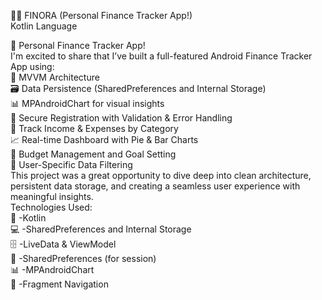 📱💸
FINORA (Personal Finance Tracker App!)</br>
Kotlin Language</br>

🚀 Personal Finance Tracker App! </br>
I'm excited to share that I’ve built a full-featured Android Finance Tracker App using: </br>
🧠 MVVM Architecture </br>
🗃 Data Persistence (SharedPreferences and Internal Storage) </br>
📊 MPAndroidChart for visual insights </br>
🔐 Secure Registration with Validation & Error Handling </br>
📅 Track Income & Expenses by Category </br>
📈 Real-time Dashboard with Pie & Bar Charts </br>
🎯 Budget Management and Goal Setting </br>
📂 User-Specific Data Filtering </br>
This project was a great opportunity to dive deep into clean architecture, persistent data storage, and creating a seamless user experience with meaningful insights. </br> 
Technologies Used: </br>
🔗 -Kotlin </br>
💻 -SharedPreferences and Internal Storage </br>
🗄  -LiveData & ViewModel </br>
🧩 -SharedPreferences (for session) </br>
📊 -MPAndroidChart </br>
🔄 -Fragment Navigation </br>
